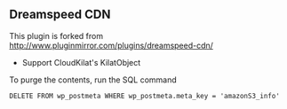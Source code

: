 ## Dreamspeed CDN

This plugin is forked from http://www.pluginmirror.com/plugins/dreamspeed-cdn/

- Support CloudKilat's KilatObject

To purge the contents, run the SQL command

`DELETE FROM wp_postmeta WHERE wp_postmeta.meta_key = 'amazonS3_info'`